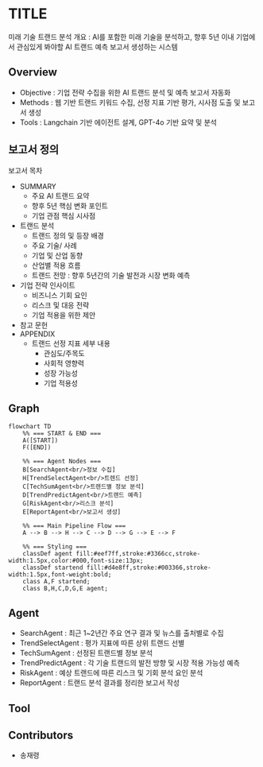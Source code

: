 # TITLE
미래 기술 트랜드 분석
개요 : AI를 포함한 미래 기술을 분석하고, 향후 5년 이내 기업에서 관심있게 봐야할 AI 트랜드 예측 보고서 생성하는 시스템

## Overview

- Objective : 기업 전략 수집을 위한 AI 트랜드 분석 및 예측 보고서 자동화
- Methods : 웹 기반 트랜드 키워드 수집, 선정 지표 기반 평가, 시사점 도출 및 보고서 생성
- Tools : Langchain 기반 에이전트 설계, GPT-4o 기반 요약 및 분석

## 보고서 정의  
보고서 목차
- SUMMARY 
    - 주요 AI 트랜드 요약
    - 향후 5년 핵심 변화 포인트
    - 기업 관점 핵심 시사점
- 트랜드 분석
    - 트랜드 정의 및 등장 배경
    - 주요 기술/ 사례
    - 기업 및 산업 동향
    - 산업별 적용 흐름
    - 트랜드 전망 : 향후 5년간의 기술 발전과 시장 변화 예측
- 기업 전략 인사이트
    - 비즈니스 기회 요인
    - 리스크 및 대응 전략
    - 기업 적용을 위한 제안
- 참고 문헌
- APPENDIX
  - 트랜드 선정 지표 세부 내용
     - 관심도/주목도
     - 사회적 영향력
     - 성장 가능성
     - 기업 적용성

## Graph
```mermaid
flowchart TD
    %% === START & END ===
    A([START])
    F([END])

    %% === Agent Nodes ===
    B[SearchAgent<br/>정보 수집]
    H[TrendSelectAgent<br/>트렌드 선정]
    C[TechSumAgent<br/>트렌드별 정보 분석]
    D[TrendPredictAgent<br/>트렌드 예측]
    G[RiskAgent<br/>리스크 분석]
    E[ReportAgent<br/>보고서 생성]

    %% === Main Pipeline Flow ===
    A --> B --> H --> C --> D --> G --> E --> F

    %% === Styling ===
    classDef agent fill:#eef7ff,stroke:#3366cc,stroke-width:1.5px,color:#000,font-size:13px;
    classDef startend fill:#d4e8ff,stroke:#003366,stroke-width:1.5px,font-weight:bold;
    class A,F startend;
    class B,H,C,D,G,E agent;

```

## Agent
- SearchAgent : 최근 1~2년간 주요 연구 결과 및 뉴스를 출처별로 수집
- TrendSelectAgent : 평가 지표에 따른 상위 트랜드 선별
- TechSumAgent : 선정된 트랜드별 정보 분석
- TrendPredictAgent : 각 기술 트랜드의 발전 방향 및 시장 적용 가능성 예측
- RiskAgent : 예상 트랜드에 따른 리스크 및 기회 분석 요인 분석
- ReportAgent : 트랜드 분석 결과를 정리한 보고서 작성


## Tool

## Contributors 
- 송재령
